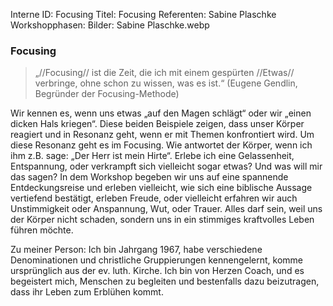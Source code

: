 Interne ID: Focusing
Titel: Focusing
Referenten: Sabine Plaschke
Workshopphasen: 
Bilder: Sabine Plaschke.webp

### Focusing

> „//Focusing// ist die Zeit, die ich mit einem gespürten //Etwas// verbringe,  ohne schon zu wissen, was es ist.“ (Eugene Gendlin, Begründer der Focusing-Methode)

Wir kennen es, wenn uns etwas „auf den Magen schlägt“ oder wir „einen dicken Hals kriegen“. Diese beiden Beispiele zeigen, dass unser Körper reagiert und in Resonanz geht, wenn er mit Themen konfrontiert wird. Um diese Resonanz geht es im Focusing. Wie antwortet der Körper, wenn ich ihm z.B. sage: „Der Herr ist mein Hirte“. Erlebe ich eine Gelassenheit, Entspannung, oder verkrampft sich vielleicht sogar etwas? Und was will mir das sagen? In dem Workshop begeben wir uns auf eine spannende Entdeckungsreise und erleben vielleicht, wie sich eine biblische Aussage vertiefend bestätigt, erleben Freude, oder vielleicht erfahren wir auch Unstimmigkeit oder Anspannung, Wut, oder Trauer. Alles darf sein, weil uns der Körper nicht schaden, sondern uns in ein stimmiges kraftvolles Leben führen möchte. 

Zu meiner Person: Ich bin Jahrgang 1967, habe verschiedene Denominationen und christliche Gruppierungen kennengelernt, komme ursprünglich aus der ev. luth. Kirche. Ich bin von Herzen Coach, und es begeistert mich, Menschen zu begleiten und bestenfalls dazu beizutragen, dass ihr Leben zum Erblühen kommt.

